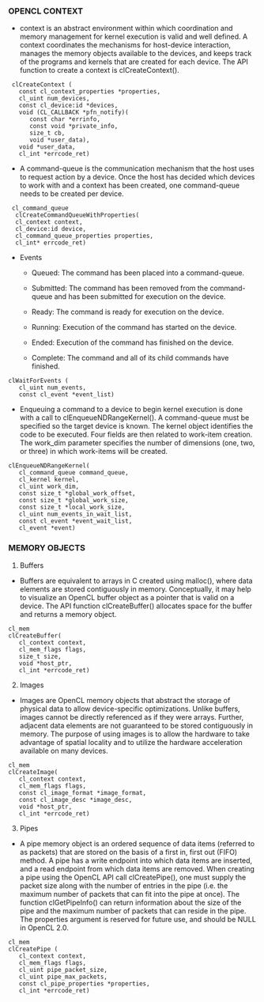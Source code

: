 ### OPENCL CONTEXT
- context is an abstract environment within which coordination and memory management for kernel execution is valid and well defined. A context coordinates the mechanisms for host-device interaction, manages the memory objects available to the devices, and keeps track of the programs and kernels that are created for each device. The API function to create a context is clCreateContext().

```
 clCreateContext (
   const cl_context_properties *properties,
   cl_uint num_devices,
   const cl_device:id *devices,
   void (CL_CALLBACK *pfn_notify)(
      const char *errinfo,
      const void *private_info,
      size_t cb,
      void *user_data),
   void *user_data,
   cl_int *errcode_ret)
```
 - A command-queue is the communication mechanism that the host uses to request action by a device. Once the host has decided which devices to work with and a context has been created, one command-queue needs to be created per device.
 
 ```
  cl_command_queue
   clCreateCommandQueueWithProperties(
   cl_context context,
   cl_device:id device,
   cl_command_queue_properties properties,
   cl_int* errcode_ret)
```

- Events
    - Queued: The command has been placed into a command-queue.

    - Submitted: The command has been removed from the command-queue and has been submitted for execution on the device.

    - Ready: The command is ready for execution on the device.

    - Running: Execution of the command has started on the device.

    - Ended: Execution of the command has finished on the device.

    - Complete: The command and all of its child commands have finished.

```
clWaitForEvents (
   cl_uint num_events,
   const cl_event *event_list)
```
- Enqueuing a command to a device to begin kernel execution is done with a call to clEnqueueNDRangeKernel(). A command-queue must be specified so the target device is known. The kernel object identifies the code to be executed. Four fields are then related to work-item creation. The work_dim parameter specifies the number of dimensions (one, two, or three) in which work-items will be created. 

```
clEnqueueNDRangeKernel(
   cl_command_queue command_queue,
   cl_kernel kernel,
   cl_uint work_dim,
   const size_t *global_work_offset,
   const size_t *global_work_size,
   const size_t *local_work_size,
   cl_uint num_events_in_wait_list,
   const cl_event *event_wait_list,
   cl_event *event)

```
### MEMORY OBJECTS

1. Buffers
- Buffers are equivalent to arrays in C created using malloc(), where data elements are stored contiguously in memory. Conceptually, it may help to visualize an OpenCL buffer object as a pointer that is valid on a device. The API function clCreateBuffer() allocates space for the buffer and returns a memory object.

```
cl_mem
clCreateBuffer(
   cl_context context,
   cl_mem_flags flags,
   size_t size,
   void *host_ptr,
   cl_int *errcode_ret)
```

2. Images
- Images are OpenCL memory objects that abstract the storage of physical data to allow device-specific optimizations. Unlike buffers, images cannot be directly referenced as if they were arrays. Further, adjacent data elements are not guaranteed to be stored contiguously in memory. The purpose of using images is to allow the hardware to take advantage of spatial locality and to utilize the hardware acceleration available on many devices.

```
cl_mem
clCreateImage(
   cl_context context,
   cl_mem_flags flags,
   const cl_image_format *image_format,
   const cl_image_desc *image_desc,
   void *host_ptr,
   cl_int *errcode_ret)
```


3. Pipes
- A pipe memory object is an ordered sequence of data items (referred to as packets) that are stored on the basis of a first in, first out (FIFO) method. A pipe has a write endpoint into which data items are inserted, and a read endpoint from which data items are removed. When creating a pipe using the OpenCL API call clCreatePipe(), one must supply the packet size along with the number of entries in the pipe (i.e. the maximum number of packets that can fit into the pipe at once). The function clGetPipeInfo() can return information about the size of the pipe and the maximum number of packets that can reside in the pipe. The properties argument is reserved for future use, and should be NULL in OpenCL 2.0.

```
cl_mem
clCreatePipe (
   cl_context context,
   cl_mem_flags flags,
   cl_uint pipe_packet_size,
   cl_uint pipe_max_packets,
   const cl_pipe_properties *properties,
   cl_int *errcode_ret)
```








